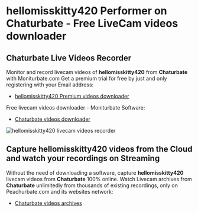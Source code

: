 # hellomisskitty420 Performer on Chaturbate - Free LiveCam videos downloader

## Chaturbate Live Videos Recorder

Monitor and record livecam videos of **hellomisskitty420** from **Chaturbate** with Moniturbate.com
Get a premium trial for free by just and only registering with your Email address:
* [hellomisskitty420 Premium videos downloader](https://moniturbate.com/request-demo-licence-key.html)

Free livecam videos downloader - Moniturbate Software:
* [Chaturbate videos downloader](https://moniturbate.com/moniturbate-download-software.html)

![hellomisskitty420 livecam videos recorder](https://peachurnet.com/templates/moniturbate-software.png)


## Capture hellomisskitty420 videos from the Cloud and watch your recordings on Streaming

Without the need of downloading a software, capture **hellomisskitty420** livecam videos from **Chaturbate** 100% online.
Watch Livecam archives from **Chaturbate** unlimitedly from thousands of existing recordings, only on Peachurbate.com and its websites network:
* [Chaturbate videos archives](https://peachurnet.com/)
